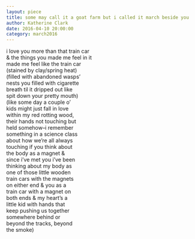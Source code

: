 ```yaml
---
layout: piece
title: some may call it a goat farm but i called it march beside you
author: Katherine Clark
date: 2016-04-10 20:00:00
category: march2016
---
```

i love you more than that train car <br>
& the things you made me feel in it <br>
made me feel like the train car<br>
(stained by clay/spring heat)<br>
(filled with abandoned wasps’<br>
nests you filled with cigarette<br>
breath til it dripped out like <br>
spit down your pretty mouth)<br>
(like some day a couple o’<br>
kids might just fall in love <br>
within my red rotting wood,<br>
their hands not touching but<br>
held somehow–i remember<br>
something in a science class<br>
about how we’re all always<br>
touching if you think about<br>
the body as a magnet & <br>
since i’ve met you i’ve been<br>
thinking about my body as<br>
one of those little wooden<br>
train cars with the magnets <br>
on either end & you as a <br>
train car with a magnet on <br>
both ends & my heart’s a <br>
little kid with hands that <br>
keep pushing us together <br>
somewhere behind or <br>
beyond the tracks, beyond<br>
the smoke)